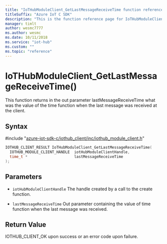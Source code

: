 ```yaml
---                             
title: "IoTHubModuleClient_GetLastMessageReceiveTime function reference | Microsoft Docs" 
titleSuffix: "Azure IoT C SDK"            
description: "This is the function reference page for IoTHubModuleClient_GetLastMessageReceiveTime() in the Azure IoT C SDK. This SDK is used with Azure IoT Hub and Azure IoT Hub Device Provisioning Service"            
manager: timlt                 
author: wesmc7777              
ms.author: wesmc               
ms.date: 10/11/2018                    
ms.service: "iot-hub"             
ms.custom: ""                
ms.topic: "reference"        
---                            
```


# IoTHubModuleClient_GetLastMessageReceiveTime()

This function returns in the out parameter lastMessageReceiveTime what was the value of the time function when the last message was received at the client.

## Syntax

\#include "[azure-iot-sdk-c/iothub_client/inc/iothub_module_client.h](../iothub-module-client-h.md)"  
```C
IOTHUB_CLIENT_RESULT IoTHubModuleClient_GetLastMessageReceiveTime(
  IOTHUB_MODULE_CLIENT_HANDLE  iotHubModuleClientHandle,
  time_t *                     lastMessageReceiveTime
);
```

## Parameters
* `iotHubModuleClientHandle` The handle created by a call to the create function. 

* `lastMessageReceiveTime` Out parameter containing the value of time function when the last message was received.

## Return Value
IOTHUB_CLIENT_OK upon success or an error code upon failure.

